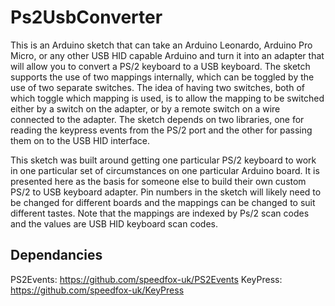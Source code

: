 # Ps2UsbConverter

This is an Arduino sketch that can take an Arduino Leonardo, Arduino Pro Micro, or any other USB HID capable Arduino and turn it into an adapter that will allow you to convert a PS/2 keyboard to a USB keyboard. The sketch supports the use of two mappings internally, which can be toggled by the use of two separate switches. The idea of having two switches, both of which toggle which mapping is used, is to allow the mapping to be switched either by a switch on the adapter, or by a remote switch on a wire connected to the adapter. The sketch depends on two libraries, one for reading the keypress events from the PS/2 port and the other for passing them on to the USB HID interface.

This sketch was built around getting one particular PS/2 keyboard to work in one particular set of circumstances on one particular Arduino board. It is presented here as the basis for someone else to build their own custom PS/2 to USB keyboard adapter. Pin numbers in the sketch will likely need to be changed for different boards and the mappings can be changed to suit different tastes. Note that the mappings are indexed by Ps/2 scan codes and the values are USB HID keyboard scan codes. 
 
## Dependancies

PS2Events: https://github.com/speedfox-uk/PS2Events
KeyPress: https://github.com/speedfox-uk/KeyPress
